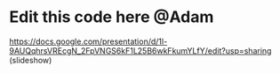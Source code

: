 # Edit this code here @Adam
https://docs.google.com/presentation/d/1l-9AUQqhrsVREcgN_2FpVNGS6kF1L25B6wkFkumYLfY/edit?usp=sharing  (slideshow)
